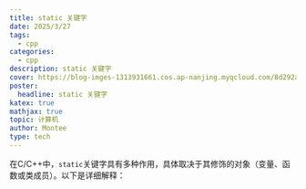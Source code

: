 ```yaml
---
title: static 关键字
date: 2025/3/27
tags:
  - cpp
categories:
  - cpp
description: static 关键字
cover: https://blog-imges-1313931661.cos.ap-nanjing.myqcloud.com/8d292a50b52ad3f0d1a2f4e673b0a7e7fa338c3f203df-aaDHPb_fw1200.jpeg
poster:
  headline: static 关键字
katex: true
mathjax: true
topic: 计算机
author: Montee
type: tech
---
```


在C/C++中，`static`关键字具有多种作用，具体取决于其修饰的对象（变量、函数或类成员）。以下是详细解释：